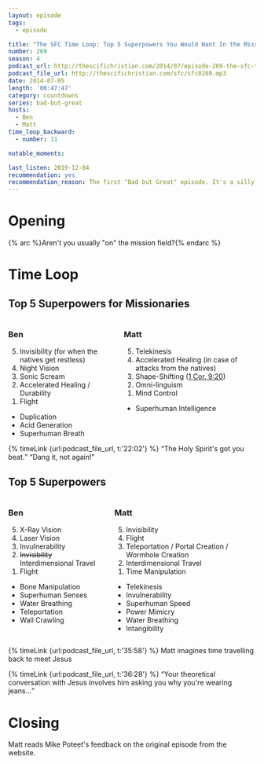 ```yaml
---
layout: episode
tags:
  - episode

title: "The SFC Time Loop: Top 5 Superpowers You Would Want In the Mission Field"
number: 269
season: 4
podcast_url: http://thescifichristian.com/2014/07/episode-269-the-sfc-time-loop-top-5-superpowers-you-would-want-in-the-mission-field/
podcast_file_url: http://thescifichristian.com/sfc/sfc0269.mp3
date: 2014-07-05
length: '00:47:47'
category: countdowns
series: bad-but-great
hosts:
  - Ben
  - Matt
time_loop_backward: 
  - number: 11

notable_moments: 

last_listen: 2019-12-04
recommendation: yes
recommendation_reason: The first "Bad but Great" episode. It's a silly premise and a silly discussion with some of the funniest moments of Season 1.
---
```

# Opening
{% arc %}Aren't you usually "on" the mission field?{% endarc %}



# Time Loop

<div class="top-five">
  <h2 class="has-text-centered">Top 5 Superpowers for Missionaries</h2>
  <div class="columns">
    <div class="column ben">
      <h3>Ben</h3>
      <ol reversed>
        <li>Invisibility (for when the natives get restless) 
        <li>Night Vision
        <li>Sonic Scream
        <li>Accelerated Healing / Durability 
        <li>Flight
      </ol>
      <ul class="runner-ups">
        <li>Duplication 
        <li>Acid Generation
        <li>Superhuman Breath
      </ul>
    </div>
    <div class="column matt">
      <h3>Matt</h3>
      <ol reversed>
        <li>Telekinesis 
        <li>Accelerated Healing (in case of attacks from the natives) 
        <li>Shape-Shifting (<a href="https://www.biblegateway.com/passage/?search=1+cor+9%3A20&version=ESV" class="link-obvious">1 Cor. 9:20</a>)
        <li>Omni-linguism 
        <li>Mind Control
      </ol>
      <ul class="runner-ups">
        <li>Superhuman Intelligence
      </ul>
    </div>
  </div>
</div>

<div class="quote">
  {% timeLink {url:podcast_file_url, t:'22:02'} %}
  <q class="ben">The Holy Spirit's got you beat.</q>
  <q class="matt">Dang it, not again!</q>
</div>

<div class="top-five">
  <h2 class="has-text-centered">Top 5 Superpowers</h2>
  <div class="columns">
    <div class="column ben">
      <h3>Ben</h3>
      <ol reversed>
        <li>X-Ray Vision
        <li>Laser Vision
        <li>Invulnerability
        <li><s>Invisibility</s> Interdimensional Travel
        <li>Flight
      </ol>
      <ul class="runner-ups">
        <li>Bone Manipulation
        <li>Superhuman Senses
        <li>Water Breathing
        <li>Teleportation 
        <li>Wall Crawling 
      </ul>
    </div>
    <div class="column matt">
      <h3>Matt</h3>
      <ol reversed>
        <li>Invisibility
        <li>Flight 
        <li>Teleportation / Portal Creation / Wormhole Creation 
        <li>Interdimensional Travel
        <li>Time Manipulation
      </ol>
      <ul class="runner-ups">
        <li>Telekinesis
        <li>Invulnerability
        <li>Superhuman Speed
        <li>Power Mimicry
        <li>Water Breathing 
        <li>Intangibility
      </ul>
    </div>
  </div>
</div>

{% timeLink {url:podcast_file_url, t:'35:58'} %} Matt imagines time travelling back to meet Jesus

<div class="quote">
  {% timeLink {url:podcast_file_url, t:'36:28'} %}
  <q class="ben">Your theoretical conversation with Jesus involves him asking you why you're wearing jeans...</q>
</div>


# Closing

Matt reads Mike Poteet's feedback on the original episode from the website.
